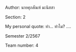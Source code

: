 Author: นายศุภสัณฑ์ มะนิสสา

Section: 2

My personal quote: ทำ... ทำไม? ....

Semester 2/2567

Team number: 4